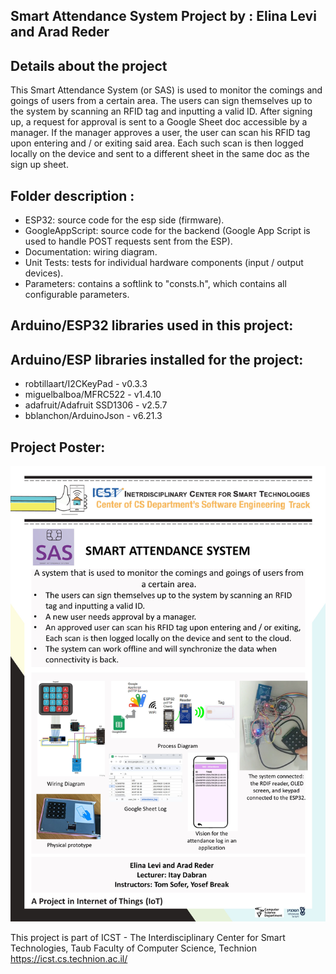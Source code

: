 ## Smart Attendance System Project by :  Elina Levi and Arad Reder
  
## Details about the project
This Smart Attendance System (or SAS) is used to monitor the comings and goings of users from a certain area.
The users can sign themselves up to the system by scanning an RFID tag and inputting a valid ID.
After signing up, a request for approval is sent to a Google Sheet doc accessible by a manager.
If the manager approves a user, the user can scan his RFID tag upon entering and / or exiting said area.
Each such scan is then logged locally on the device and sent to a different sheet in the same doc as the sign up sheet.
 
## Folder description :
* ESP32: source code for the esp side (firmware).
* GoogleAppScript: source code for the backend (Google App Script is used to handle POST requests sent from the ESP).
* Documentation: wiring diagram.
* Unit Tests: tests for individual hardware components (input / output devices).
* Parameters: contains a softlink to "consts.h", which contains all configurable parameters.

## Arduino/ESP32 libraries used in this project:
## Arduino/ESP libraries installed for the project:
* robtillaart/I2CKeyPad - v0.3.3
* miguelbalboa/MFRC522 - v1.4.10
* adafruit/Adafruit SSD1306 - v2.5.7
* bblanchon/ArduinoJson - v6.21.3

## Project Poster:
![sas_poster_page-0001](/Presentation/poster.jpg?raw=true "Poster")
 
This project is part of ICST - The Interdisciplinary Center for Smart Technologies, Taub Faculty of Computer Science, Technion
https://icst.cs.technion.ac.il/
